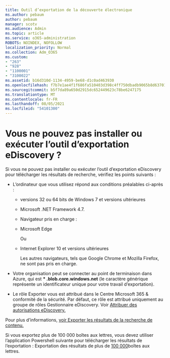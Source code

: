 ```yaml
---
title: Outil d’exportation de la découverte électronique
ms.author: pebaum
author: pebaum
manager: scotv
ms.audience: Admin
ms.topic: article
ms.service: o365-administration
ROBOTS: NOINDEX, NOFOLLOW
localization_priority: Normal
ms.collection: Adm_O365
ms.custom:
- "263"
- "928"
- "1100001"
- "3100022"
ms.assetid: b16d310d-1134-4959-be68-d1c0ad463930
ms.openlocfilehash: f7b7e1ae4f1f686fa510403d398c4ff750dbadb9065b8d63701a927eeac52d9b
ms.sourcegitcommit: b5f7da89a650d2915dc652449623c78be6247175
ms.translationtype: MT
ms.contentlocale: fr-FR
ms.lasthandoff: 08/05/2021
ms.locfileid: "54101300"
---
```

# <a name="cant-install-or-run-the-ediscovery-export-tool"></a>Vous ne pouvez pas installer ou exécuter l’outil d’exportation eDiscovery ?

Si vous ne pouvez pas installer ou exécuter l’outil d’exportation eDiscovery pour télécharger les résultats de recherche, vérifiez les points suivants :
  
- L’ordinateur que vous utilisez répond aux conditions préalables ci-après :

  - versions 32 ou 64 bits de Windows 7 et versions ultérieures

  - Microsoft .NET Framework 4.7.

  - Navigateur pris en charge :

  - Microsoft Edge

    Ou

  - Internet Explorer 10 et versions ultérieures

    Les autres navigateurs, tels que Google Chrome et Mozilla Firefox, ne sont pas pris en charge.

- Votre organisation peut se connecter au point de terminaison dans Azure, qui est **\* .blob.core.windows.net** (le caractère générique représente un identificateur unique pour votre travail d’exportation).

- Le rôle Exporter vous est attribué dans le Centre Microsoft 365 &amp; conformité de la sécurité. Par défaut, ce rôle est attribué uniquement au groupe de rôles Gestionnaire eDiscovery. Voir [Attribuer des autorisations eDiscovery.](https://docs.microsoft.com/microsoft-365/compliance/assign-ediscovery-permissions)

Pour plus d’informations, [voir Exporter les résultats de la recherche de contenu.](https://docs.microsoft.com/microsoft-365/compliance/export-search-results)

Si vous exportez plus de 100 000 boîtes aux lettres, vous devez utiliser l’application Powershell suivante pour télécharger les résultats de l’exportation : Exportation des résultats de plus de  [100 000](https://docs.microsoft.com/microsoft-365/compliance/export-search-results?view=o365-worldwide%23exporting-results-from-more-than-100000-mailboxes)boîtes aux lettres.